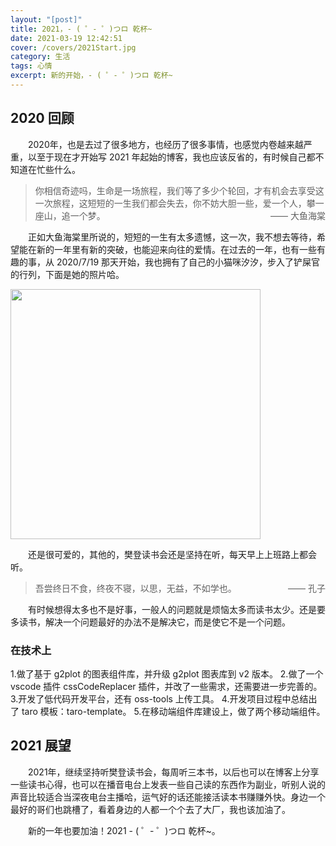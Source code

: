 ```yaml
---
layout: "[post]"
title: 2021，- ( ゜- ゜)つロ 乾杯~ 
date: 2021-03-19 12:42:51
cover: /covers/2021Start.jpg
category: 生活
tags: 心情
excerpt: 新的开始，- ( ゜- ゜)つロ 乾杯~ 
---
```


<link rel="stylesheet" href="/css/APlayer.min.css">

<div id="aplayer"></div>

## 2020 回顾

&emsp;&emsp;2020年，也是去过了很多地方，也经历了很多事情，也感觉内卷越来越严重，以至于现在才开始写 2021 年起始的博客，我也应该反省的，有时候自己都不知道在忙些什么。

> 你相信奇迹吗，生命是一场旅程，我们等了多少个轮回，才有机会去享受这一次旅程，这短短的一生我们都会失去，你不妨大胆一些，爱一个人，攀一座山，追一个梦。
> <span style="float:right">—— 大鱼海棠</span>

&emsp;&emsp;正如大鱼海棠里所说的，短短的一生有太多遗憾，这一次，我不想去等待，希望能在新的一年里有新的突破，也能迎来向往的爱情。在过去的一年，也有一些有趣的事，从 2020/7/19 那天开始，我也拥有了自己的小猫咪汐汐，步入了铲屎官的行列，下面是她的照片哈。

<img src="/images/posts/2021Start/cat.jpg" style="width: 400px;" />

&emsp;&emsp;还是很可爱的，其他的，樊登读书会还是坚持在听，每天早上上班路上都会听。

> 吾尝终日不食，终夜不寝，以思，无益，不如学也。
> <span style="float:right">—— 孔子</span>

&emsp;&emsp;有时候想得太多也不是好事，一般人的问题就是烦恼太多而读书太少。还是要多读书，解决一个问题最好的办法不是解决它，而是使它不是一个问题。

### 在技术上

1.做了基于 g2plot 的图表组件库，并升级 g2plot 图表库到 v2 版本。
2.做了一个 vscode 插件 cssCodeReplacer 插件，并改了一些需求，还需要进一步完善的。
3.开发了低代码开发平台，还有 oss-tools 上传工具。
4.开发项目过程中总结出了 taro 模板：taro-template。
5.在移动端组件库建设上，做了两个移动端组件。

## 2021 展望

&emsp;&emsp;2021年，继续坚持听樊登读书会，每周听三本书，以后也可以在博客上分享一些读书心得，也可以在播音电台上发表一些自己读的东西作为副业，听别人说的声音比较适合当深夜电台主播哈，运气好的话还能接活读本书赚赚外快。身边一个最好的哥们也跳槽了，看着身边的人都一个个去了大厂，我也该加油了。

&emsp;&emsp;新的一年也要加油！2021 - ( ゜- ゜)つロ 乾杯~。

<script src="/js/APlayer.min.js"></script>
<script>const ap = new APlayer({container: document.getElementById('aplayer'),audio: [{ name: 'あなたに愛たくて',artist: 'AZU',url: '/music/mp3/あなたに愛たくて.mp3',cover: '/music/covers/あなたに愛たくて.jpg'}]});</script>
